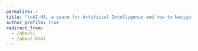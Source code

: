 ```yaml
---
permalink: /
title: "\nAI-NA, a space for Artificial Intelligence and how to Navigate this time of Automation with Aina :) "
author_profile: true
redirect_from: 
  - /about/
  - /about.html
---
```




